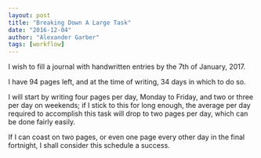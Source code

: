 ```yaml
---
layout: post
title: "Breaking Down A Large Task"
date: "2016-12-04"
author: "Alexander Garber"
tags: [workflow]
---
```


I wish to fill a journal with handwritten entries by the 7th of January, 2017.

I have 94 pages left, and at the time of writing, 34 days in which to do so.

I will start by writing four pages per day, Monday to Friday, and two or three per day on weekends; if I stick to this for long enough, the average per day required to accomplish this task will drop to two pages per day, which can be done fairly easily.

If I can coast on two pages, or even one page every other day in the final fortnight, I shall consider this schedule a success.
